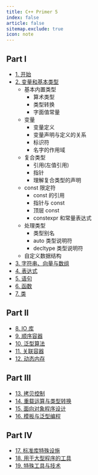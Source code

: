 ```yaml
---
title: C++ Primer 5
index: false
article: false
sitemap.exclude: true
icon: note
---
```


## Part I

- [1. 开始](chapter1.md)
- [2. 变量和基本类型](chapter2.md)
  - 基本内置类型
    - 算术类型
    - 类型转换
    - 字面值常量
  - 变量
    - 变量定义
    - 变量声明与定义的关系
    - 标识符
    - 名字的作用域
  - 复合类型
    - 引用(左值引用)
    - 指针
    - 理解复合类型的声明
  - const 限定符
    - const 的引用
    - 指针与 const
    - 顶层 const
    - constexpr 和常量表达式
  - 处理类型
    - 类型别名
    - auto 类型说明符
    - decltype 类型说明符
  - 自定义数据结构
- [3. 字符串、向量与数组](chapter3.md)
- [4. 表达式](chapter4.md)
- [5. 语句](chapter5.md)
- [6. 函数](chapter6.md)
- [7. 类](chapter7.md)

## Part II

- [8. IO 库](chapter8.md)
- [9. 顺序容器](chapter9.md)
- [10. 泛型算法](chapter10.md)
- [11. 关联容器](chapter11.md)
- [12. 动态内存](chapter12.md)

## Part III

- [13. 拷贝控制](chapter13.md)
- [14. 重载运算与类型转换](chapter14.md)
- [15. 面向对象程序设计](chapter15.md)
- [16. 模板与泛型编程](chapter16.md)

## Part IV

- [17. 标准库特殊设施](chapter17.md)
- [18. 用于大型程序的工具](chapter18.md)
- [19. 特殊工具与技术](chapter19.md)
